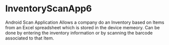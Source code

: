# InventoryScanApp6
Android Scan Application
Allows a company do an Inventory based on Items from an Excel spreadsheet which is stored in the device memeory.
Can be done by entering the inventory information or by scanning the barcode associated to that Item.
